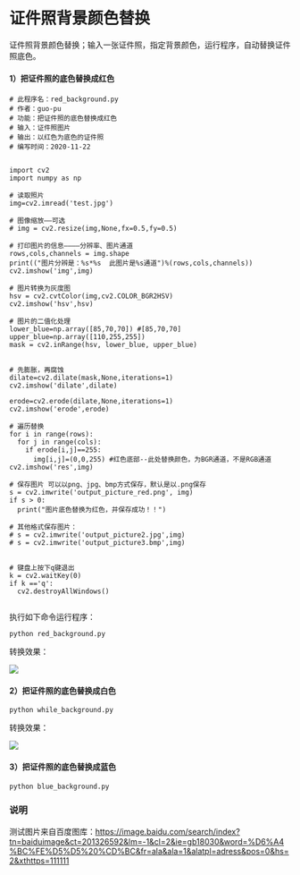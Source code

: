 # 证件照背景颜色替换
证件照背景颜色替换；输入一张证件照，指定背景颜色，运行程序，自动替换证件照底色。


#### 1）把证件照的底色替换成红色
```shell
# 此程序名：red_background.py
# 作者：guo-pu
# 功能：把证件照的底色替换成红色
# 输入：证件照图片
# 输出：以红色为底色的证件照
# 编写时间：2020-11-22


import cv2
import numpy as np

# 读取照片
img=cv2.imread('test.jpg')

# 图像缩放——可选
# img = cv2.resize(img,None,fx=0.5,fy=0.5)

# 打印图片的信息————分辨率、图片通道
rows,cols,channels = img.shape
print(("图片分辨是：%s*%s  此图片是%s通道")%(rows,cols,channels))
cv2.imshow('img',img)

# 图片转换为灰度图
hsv = cv2.cvtColor(img,cv2.COLOR_BGR2HSV)
cv2.imshow('hsv',hsv)

# 图片的二值化处理
lower_blue=np.array([85,70,70]) #[85,70,70]
upper_blue=np.array([110,255,255])
mask = cv2.inRange(hsv, lower_blue, upper_blue)


# 先膨胀，再腐蚀
dilate=cv2.dilate(mask,None,iterations=1)
cv2.imshow('dilate',dilate)

erode=cv2.erode(dilate,None,iterations=1)
cv2.imshow('erode',erode)

# 遍历替换
for i in range(rows):
  for j in range(cols):
    if erode[i,j]==255:
      img[i,j]=(0,0,255) #红色底部--此处替换颜色，为BGR通道，不是RGB通道
cv2.imshow('res',img)

# 保存图片 可以以png、jpg、bmp方式保存，默认是以.png保存
s = cv2.imwrite('output_picture_red.png', img)
if s > 0:
  print("图片底色替换为红色，并保存成功！！")

# 其他格式保存图片：
# s = cv2.imwrite('output_picture2.jpg',img)
# s = cv2.imwrite('output_picture3.bmp',img)


# 键盘上按下q键退出
k = cv2.waitKey(0)
if k =='q':
  cv2.destroyAllWindows()


```
执行如下命令运行程序：

```shell
python red_background.py
```
转换效果：

<img src="https://github.com/guo-pu/ID_photo_background_color/blob/master/%E8%BD%AC%E6%8D%A2%E6%95%88%E6%9E%9C%E5%9B%BE/%E8%BD%AC%E6%8D%A2%E4%B8%BA%E7%BA%A2%E8%89%B2%E5%BA%95%E5%9B%BE.png" /><br/>

#### 2）把证件照的底色替换成白色

```shell
python while_background.py
```
转换效果：

<img src="https://github.com/guo-pu/ID_photo_background_color/blob/master/%E8%BD%AC%E6%8D%A2%E6%95%88%E6%9E%9C%E5%9B%BE/%E8%BD%AC%E6%8D%A2%E4%B8%BA%E7%99%BD%E8%89%B2%E5%BA%95%E5%9B%BE.png" /><br/>

#### 3）把证件照的底色替换成蓝色

```shell
python blue_background.py
```

### 说明
测试图片来自百度图库：https://image.baidu.com/search/index?tn=baiduimage&ct=201326592&lm=-1&cl=2&ie=gb18030&word=%D6%A4%BC%FE%D5%D5%20%CD%BC&fr=ala&ala=1&alatpl=adress&pos=0&hs=2&xthttps=111111

